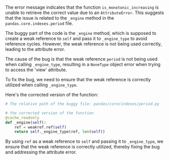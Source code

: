 The error message indicates that the function `is_monotonic_increasing` is unable to retrieve the correct value due to an `AttributeError`. This suggests that the issue is related to the `_engine` method in the `pandas.core.indexes.period` file.

The buggy part of the code is the `_engine` method, which is supposed to create a weak reference to `self` and pass it to `_engine_type` to avoid reference cycles. However, the weak reference is not being used correctly, leading to the attribute error.

The cause of the bug is that the weak reference `period` is not being used when calling `_engine_type`, resulting in a `NoneType` object error when trying to access the 'view' attribute.

To fix the bug, we need to ensure that the weak reference is correctly utilized when calling `_engine_type`.

Here's the corrected version of the function:

```python
# The relative path of the buggy file: pandas/core/indexes/period.py

# the corrected version of the function
@cache_readonly
def _engine(self):
    ref = weakref.ref(self)
    return self._engine_type(ref, len(self))
```

By using `ref` as a weak reference to `self` and passing it to `_engine_type`, we ensure that the weak reference is correctly utilized, thereby fixing the bug and addressing the attribute error.